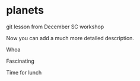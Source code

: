 # planets
git lesson from December SC workshop

Now you can add a much more detailed description.

Whoa

Fascinating 

Time for lunch 
